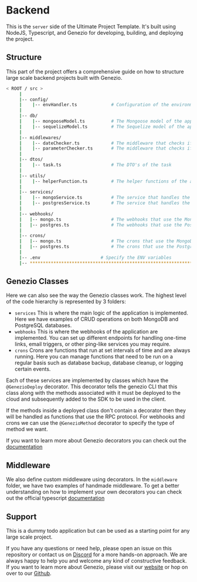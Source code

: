 # Backend

This is the `server` side of the Ultimate Project Template. It's built using NodeJS, Typescript, and Genezio for developing, building, and deploying the project.

## Structure

This part of the project offers a comprehensive guide on how to structure large scale backend projects built with Genezio.

```bash
< ROOT / src >
     |
     |-- config/
     |    |-- envHandler.ts             # Configuration of the environment variables
     |
     |-- db/
     |    |-- mongooseModel.ts          # The Mongoose model of the application used for the connection to the MongoDB database
     |    |-- sequelizeModel.ts         # The Sequelize model of the application used for the connection to the PostgreSQL database
     |
     |-- middlewares/
     |    |-- dateChecker.ts            # The middleware that checks if the date is valid
     |    |-- parameterChecker.ts       # The middleware that checks if the parameters are valid
     |
     |-- dtos/
     |    |-- task.ts                   # The DTO's of the task
     |
     |-- utils/
     |    |-- helperFunction.ts         # The helper functions of the application
     |
     |-- services/
     |    |-- mongoService.ts           # The service that handles the business logic using the MongoDB database.
     |    |-- postgresService.ts        # The service that handles the business logic using the PostgreSQL database.
     |
     |-- webhooks/
     |   |-- mongo.ts                   # The webhooks that use the MongoDB database
     |   |-- postgres.ts                # The webhooks that use the PostgreSQL database
     |
     |-- crons/
     |   |-- mongo.ts                   # The crons that use the MongoDB database
     |   |-- postgres.ts                # The crons that use the PostgreSQL database
     |
     |-- .env                       # Specify the ENV variables
     |-- ************************************************************************
```

## Genezio Classes

Here we can also see the way the Genezio classes work. The highest level of the code hierarchy is represented by 3 folders:

- `services`
  This is where the main logic of the application is implemented. Here we have examples of CRUD operations on both MongoDB and PostgreSQL databases.
- `webhooks`
  This is where the webhooks of the application are implemented. You can set up different endpoints for handling one-time links, email triggers, or
  other ping-like services you may require.
- `crons`
  Crons are functions that run at set intervals of time and are always running. Here you can manage functions that need to be run on a regular basis such as
  database backup, database cleanup, or logging certain events.

Each of these services are implemented by classes which have the `@GenezioDeploy` decorator. This decorator tells the genezio CLI that this class along with
the methods associated with it must be deployed to the cloud and subsequently added to the SDK to be used in the client.

If the methods inside a deployed class don't contain a decorator then they will be handled as functions that use the RPC protocol. For webhooks and crons we
can use the `@GenezioMethod` decorator to specify the type of method we want.

If you want to learn more about Genezio decorators you can check out the [documentation](https://genezio.com/docs/features/backend-deployment/)

## Middleware

We also define custom middleware using decorators. In the `middleware` folder, we have two examples of handmade middleware. To get a better understanding on how
to implement your own decorators you can check out the official typescript [documentation](https://www.typescriptlang.org/docs/handbook/decorators.html)

## Support

This is a dummy todo application but can be used as a starting point for any large scale project.

If you have any questions or need help, please open an issue on this repository or contact us on [Discord](https://discord.gg/uc9H5YKjXv) for a more hands-on approach. We are always happy to help you and welcome any kind of constructive feedback. If you want to learn more about Genezio, please visit our [website](https://genezio.com/) or hop on over to our [Github](https://github.com/Genez-io/genezio).
